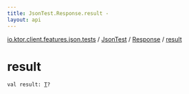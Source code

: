 ```yaml
---
title: JsonTest.Response.result - 
layout: api
---
```


<div class='api-docs-breadcrumbs'><a href="../../index.html">io.ktor.client.features.json.tests</a> / <a href="../index.html">JsonTest</a> / <a href="index.html">Response</a> / <a href="./result.html">result</a></div>

# result

<div class="signature"><code><span class="keyword">val </span><span class="identifier">result</span><span class="symbol">: </span><a href="index.html#T"><span class="identifier">T</span></a><span class="symbol">?</span></code></div>
